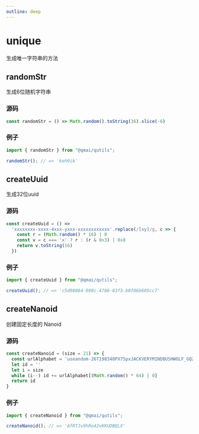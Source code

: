 ```yaml
---
outline: deep
---
```


# unique

生成唯一字符串的方法

## randomStr

生成6位随机字符串


### 源码

```typescript
const randomStr = () => Math.random().toString(36).slice(-6)
```

### 例子

```javascript
import { randomStr } from "@qmai/qutils";

randomStr(); // => 'keh9ik'
```

## createUuid

生成32位uuid


### 源码

```typescript
const createUuid = () =>
  'xxxxxxxx-xxxx-4xxx-yxxx-xxxxxxxxxxxx'.replace(/[xy]/g, c => {
    const r = (Math.random() * 16) | 0
    const v = c === 'x' ? r : (r & 0x3) | 0x8
    return v.toString(16)
  })
```

### 例子

```javascript
import { createUuid } from "@qmai/qutils";

createUuid(); // => 'c5d98864-909c-4786-83f3-b0f06b605cc7'
```

## createNanoid

创建固定长度的 Nanoid

### 源码

```typescript
const createNanoid = (size = 21) => {
  const urlAlphabet = 'useandom-26T198340PX75pxJACKVERYMINDBUSHWOLF_GQZbfghjklqvwyzrict'
  let id = ''
  let i = size
  while (i--) id += urlAlphabet[(Math.random() * 64) | 0]
  return id
}
```

### 例子

```javascript
import { createNanoid } from "@qmai/qutils";

createNanoid(); // => 'AfRTJv9hRo42vKKUDBQLX'
```


